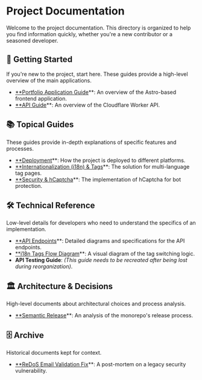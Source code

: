 # Project Documentation

Welcome to the project documentation. This directory is organized to help you find information quickly, whether you're a new contributor or a seasoned developer.

## 🚀 Getting Started

If you're new to the project, start here. These guides provide a high-level overview of the main applications.

-   [**Portfolio Application Guide](./getting-started/portfolio-guide.md)**: An overview of the Astro-based frontend application.
-   [**API Guide](./getting-started/api-guide.md)**: An overview of the Cloudflare Worker API.

## 📚 Topical Guides

These guides provide in-depth explanations of specific features and processes.

-   [**Deployment](./guides/deployment.md)**: How the project is deployed to different platforms.
-   [**Internationalization (i18n) & Tags](./guides/i18n-tags.md)**: The solution for multi-language tag pages.
-   [**Security & hCaptcha](./guides/security-hcaptcha.md)**: The implementation of hCaptcha for bot protection.

## 🛠️ Technical Reference

Low-level details for developers who need to understand the specifics of an implementation.

-   [**API Endpoints](./reference/api-endpoints.md)**: Detailed diagrams and specifications for the API endpoints.
-   [**i18n Tags Flow Diagram](./reference/i18n-tags-flow.md)**: A visual diagram of the tag switching logic.
-   **API Testing Guide**: *(This guide needs to be recreated after being lost during reorganization)*.

## 🏛️ Architecture & Decisions

High-level documents about architectural choices and process analysis.

-   [**Semantic Release](./architecture/semantic-release.md)**: An analysis of the monorepo's release process.

## 🗄️ Archive

Historical documents kept for context.

-   [**ReDoS Email Validation Fix](./archive/redos-email-fix.md)**: A post-mortem on a legacy security vulnerability.